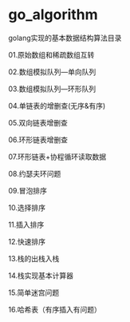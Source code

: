 # go_algorithm
golang实现的基本数据结构算法目录<br>

01.原始数组和稀疏数组互转

02.数组模拟队列—单向队列

03.数组模拟队列—环形队列

04.单链表的增删查(无序&有序)

05.双向链表增删查

06.环形链表增删查

07.环形链表+协程循环读取数据

08.约瑟夫环问题

09.冒泡排序

10.选择排序

11.插入排序

12.快速排序

13.栈的出栈入栈

14.栈实现基本计算器

15.简单迷宫问题

16.哈希表（有序插入有问题）
